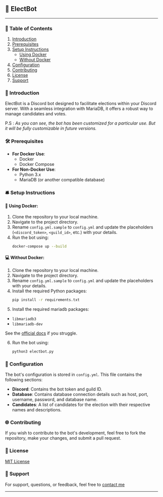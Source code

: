 
## 🤖 ElectBot

---

### 📖 Table of Contents

1. [Introduction](#-introduction)
2. [Prerequisites](#-prerequisites)
3. [Setup Instructions](#-setup-instructions)
   - [Using Docker](#-using-docker)
   - [Without Docker](#-without-docker)
4. [Configuration](#-configuration)
5. [Contributing](#-contributing)
6. [License](#-license)
7. [Support](#-support)

### 🚀 Introduction

ElectBot is a Discord bot designed to facilitate elections within your Discord server. With a seamless integration with MariaDB, it offers a robust way to manage candidates and votes.

P.S : *As you can see, the bot has been customized for a particular use. But it will be fully customizable in future versions.*

### 🛠 Prerequisites

- **For Docker Use**:
  - Docker
  - Docker Compose
- **For Non-Docker Use**:
  - Python 3.x
  - MariaDB (or another compatible database)

### 🛎 Setup Instructions

#### 🐳 Using Docker:

1. Clone the repository to your local machine.
2. Navigate to the project directory.
3. Rename `config.yml.sample` to `config.yml` and update the placeholders (`<discord_token>`, `<guild_id>`, etc.) with your details.
4. Run the bot using:
   ```bash
   docker-compose up --build
   ```

#### 💻 Without Docker:

1. Clone the repository to your local machine.
2. Navigate to the project directory.
3. Rename `config.yml.sample` to `config.yml` and update the placeholders with your details.
4. Install the required Python packages:
   ```bash
   pip install -r requirements.txt
   ```
5. Install the required mariadb packages:
- `libmariadb3`
- `libmariadb-dev`

See the [official docs](https://mariadb.com/docs/skysql-previous-release/connect/programming-languages/c/install/) if you struggle.

6. Run the bot using:
   ```bash
   python3 electbot.py
   ```

### 🔧 Configuration

The bot's configuration is stored in `config.yml`. This file contains the following sections:

- **Discord**: Contains the bot token and guild ID.
- **Database**: Contains database connection details such as host, port, username, password, and database name.
- **Candidates**: A list of candidates for the election with their respective names and descriptions.

### 🌐 Contributing

If you wish to contribute to the bot's development, feel free to fork the repository, make your changes, and submit a pull request.

### 📜 License

[MIT License](LICENSE)

### 🤝 Support

For support, questions, or feedback, feel free to [contact me](mailto:0xsysr3ll@pm.me)

---
